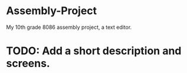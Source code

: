 # Assembly-Project
My 10th grade 8086 assembly project, a text editor.

# TODO: Add a short description and screens.
